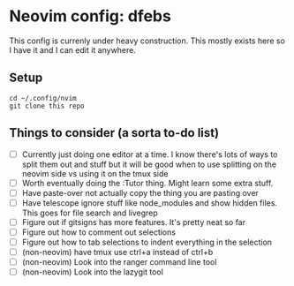 # Neovim config: dfebs
This config is currenly under heavy construction. This mostly exists here so I have it and I can edit it anywhere.

## Setup
```
cd ~/.config/nvim
git clone this repo
```

## Things to consider (a sorta to-do list)

- [ ] Currently just doing one editor at a time. I know there's lots of ways to split them out and stuff but it will be good when to use splitting on the neovim side vs using it on the tmux side
- [ ] Worth eventually doing the :Tutor thing. Might learn some extra stuff.
- [ ] Have paste-over not actually copy the thing you are pasting over
- [ ] Have telescope ignore stuff like node_modules and show hidden files. This goes for file search and livegrep
- [ ] Figure out if gitsigns has more features. It's pretty neat so far
- [ ] Figure out how to comment out selections
- [ ] Figure out how to tab selections to indent everything in the selection
- [ ] (non-neovim) have tmux use ctrl+a instead of ctrl+b
- [ ] (non-neovim) Look into the ranger command line tool
- [ ] (non-neovim) Look into the lazygit tool
